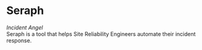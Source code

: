 # Seraph
*Incident Angel*  
Seraph is a tool that helps Site Reliability Engineers automate their incident response.
